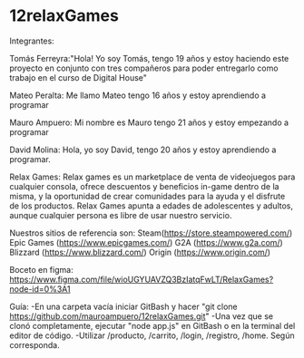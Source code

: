# 12relaxGames
Integrantes:

Tomás Ferreyra:"Hola! Yo soy Tomás, tengo 19 años y estoy haciendo este proyecto en conjunto con tres compañeros para poder entregarlo como trabajo en el curso de Digital House"

Mateo Peralta: Me llamo Mateo tengo 16 años y estoy aprendiendo a programar 

Mauro Ampuero: Mi nombre es Mauro tengo 21 años y estoy empezando a programar

David Molina: Hola, yo soy David, tengo 20 años y estoy aprendiendo a programar.

Relax Games:
  Relax games es un marketplace de venta de videojuegos para cualquier consola, ofrece descuentos y beneficios in-game dentro de la misma, y la oportunidad de crear comunidades para la ayuda y el disfrute de los productos. Relax Games apunta a edades de adolescentes y adultos, aunque cualquier persona es libre de usar nuestro servicio. 
  
  Nuestros sitios de  referencia son:
  Steam(https://store.steampowered.com/)
  Epic Games (https://www.epicgames.com/)
  G2A (https://www.g2a.com/)
  Blizzard (https://www.blizzard.com/)
  Origin (https://www.origin.com/)
  
  Boceto en figma: https://www.figma.com/file/wioUGYUAVZQ3BzIatqFwLT/RelaxGames?node-id=0%3A1



Guía:
-En una carpeta vacía iniciar GitBash y hacer "git clone https://github.com/mauroampuero/12relaxGames.git"
-Una vez que se clonó completamente, ejecutar "node app.js" en GitBash o en la terminal del editor de código.
-Utilizar /producto, /carrito, /login, /registro, /home. Según corresponda.
